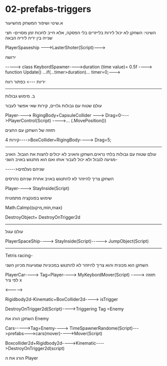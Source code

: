 # 02-prefabs-triggers


א.שינוי ושיפור המשחק מהשיעור


השינוי: השחקן לא יכול לירות בלייזרים בלי הפסקה, אלא חייב לחכות זמן מסויים- חצי שנייה בין יריה ליריה הבאה

PlayerSpaseship --->LasterShoter(Script)--->

ירושה 


-----> class KeybordSpawner---->duration (time value)= 0.5f ----> function Update() ...if(...timer>duration)... timer=0;--->

יריות ---> כפתור רווח


-----------------------------------------------------------------------------------------------------------------------------------------------------------------------------------

ב. מימוש גבולות



עולם שטוח עם גבולות גלויים, קירות שאי אפשר לעבור

Player----> RigingBody+CapsuleCollider ---> Drag=0---->PlayerControl(Script) ---->... (.MovePosition())


תזוזה של השחקן עם החצים
     
     
  4 קירות---->BoxCollider+RigingBody----> Drag=5;
  
 --------------------------------------------------------------------------------------------------------------------------------------------------------------------------------
  
  עולם שטוח עם גבולות בלתי נראים.השחקן והאויב לא יכולים לחצות את הגבול. האויב מגיעה לגבול ולא יכול לעבור אותו ואם הוא מתנגש באויב השני-
  
  ----->שניהם נעלמים
  
  השחקן צריך להיזהר לא להתנגש באויב אחרת שניהם נהרסים
  
  Player----> StayInside(Script)
  
  שימוש בפונקציה מתמטית
  
 Math.Calmp(מיקום,min,max)
 
 DestroyObject+ DestroyOnTrigger2d
  
  -------------------------------------------------------------------------------------------------------------------------------------------------------------------------------
  עולם עגול
  
  PlayerSpaceShip----> StayInside(Script)-----> JumpObject(Script)
  
  -------------------------------------------------------------------------------------------------------------------------------------------------------------------------------
  
  
  Tetris racing-
 
 השחקן הוא מכונית והוא צריך להיזהר לא להתנגש במכוניות שמגיעות מכיוון השני
 
 PlayerCar----> Tag=Player----> MyKeybordMover(Script) ----> תזוזה לפי ציר x 
 
 <----->
 
 Rigidbody2d-Kinematic+BoxCollider2d----> isTrigger
 
 DestroyOnTrigger2d(Script)---->Triggering Tag =Enemy
 
 השחקן הורג את Enemy
  
  
  
  
 
 Cars----->Tag=Enemy----> TimeSpawnerRandome(Script)--->prefabs--->cars(mover)---->Mover(Script)

 Boxcollider2d+Rigidbody2d---->Kinematic---->DestroyOnTrigger2d(script)
  
  הורג את ה Player
  
  
  
  
